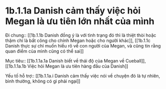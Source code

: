 # 1b.1.1a Danish cảm thấy việc hỏi Megan là ưu tiên lớn nhất của mình
Đi chung:: [[1b.1.1b Danish đồng ý là với tình trạng đó thì là thiệt thòi hoặc thậm chí là bất công cho chính Megan hoặc cho người khác]], [[1b.1.1c Danish thực sự chỉ muốn hiểu rõ về con người của Megan, và cũng tin rằng quan điểm của mình cũng có thể sai]]

Mục tiêu:: [[1b.1.1a.1a Danish biết về thái độ của Megan về Cueball]], [[1b.1.1a.1b Việc hỏi Megan là ưu tiên hàng đầu của Danish]]

Yếu tố hỗ trợ:: [[1b.1.1a.i Danish cảm thấy việc nói về chuyện đó là tự nhiên, bình thường, không có gì phải ngại]]
